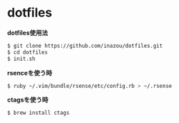 # dotfiles

**dotfiles使用法**  
```bash
$ git clone https://github.com/inazou/dotfiles.git
$ cd dotfiles
$ init.sh
```
**rsenceを使う時**
```bash
$ ruby ~/.vim/bundle/rsense/etc/config.rb > ~/.rsense
```
**ctagsを使う時**
```bash
$ brew install ctags
```

